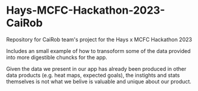 # Hays-MCFC-Hackathon-2023-CaiRob
Repository for CaiRob team's project for the Hays x MCFC Hackathon 2023

Includes an small example of how to transoform some of the data provided into more digestible chuncks for the app. 

Given the data we present in our app has already been produced in other data products (e.g. heat maps, expected goals), the instights and stats themselves is not what we belive is valuable and unique about our product.
